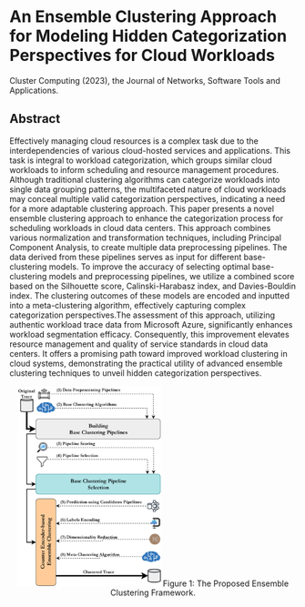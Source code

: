 # An Ensemble Clustering Approach for Modeling Hidden Categorization Perspectives for Cloud Workloads
Cluster Computing (2023), the Journal of Networks, Software Tools and Applications.

## Abstract
Effectively managing cloud resources is a complex task due to the interdependencies of various cloud-hosted services and applications. 
This task is integral to workload categorization, which groups similar cloud workloads to inform scheduling and resource management procedures. Although traditional clustering algorithms can categorize workloads into single data grouping patterns, the multifaceted nature of cloud workloads may conceal multiple valid categorization perspectives, indicating a need for a more adaptable clustering approach. This paper presents a novel ensemble clustering approach to enhance the categorization process for scheduling workloads in cloud data centers. This approach combines various normalization and transformation techniques, including Principal Component Analysis, to create multiple data preprocessing pipelines. The data derived from these pipelines serves as input for different base-clustering models. To improve the accuracy of selecting optimal base-clustering models and preprocessing pipelines, we utilize a combined score based on the Silhouette score, Calinski-Harabasz index, and Davies-Bouldin index. The clustering outcomes of these models are encoded and inputted into a meta-clustering algorithm, effectively capturing complex categorization perspectives.The assessment of this approach, utilizing authentic workload trace data from Microsoft Azure, significantly enhances workload segmentation efficacy. Consequently, this improvement elevates resource management and quality of service standards in cloud data centers. It offers a promising path toward improved workload clustering in cloud systems, demonstrating the practical utility of advanced ensemble clustering techniques to unveil hidden categorization perspectives.

<div align="center">
<img style="width: 50%;" src="SUBMITTED_VER_SRC_RES/ensemble_clustering_framework.png" alt="The Proposed Ensemble Clustering Framework.">
Figure 1: The Proposed Ensemble Clustering Framework.
</div>
